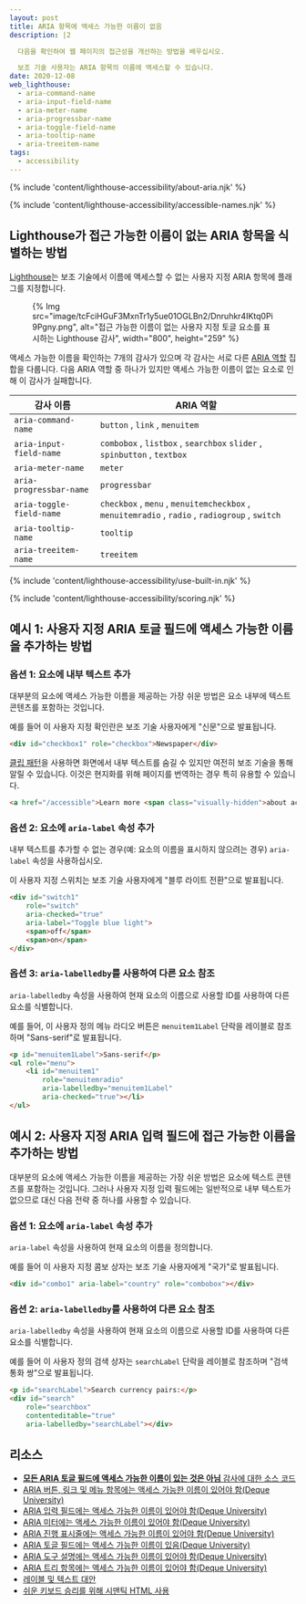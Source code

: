 ```yaml
---
layout: post
title: ARIA 항목에 액세스 가능한 이름이 없음
description: |2

  다음을 확인하여 웹 페이지의 접근성을 개선하는 방법을 배우십시오.

  보조 기술 사용자는 ARIA 항목의 이름에 액세스할 수 있습니다.
date: 2020-12-08
web_lighthouse:
  - aria-command-name
  - aria-input-field-name
  - aria-meter-name
  - aria-progressbar-name
  - aria-toggle-field-name
  - aria-tooltip-name
  - aria-treeitem-name
tags:
  - accessibility
---
```


{% include 'content/lighthouse-accessibility/about-aria.njk' %}

{% include 'content/lighthouse-accessibility/accessible-names.njk' %}

## Lighthouse가 접근 가능한 이름이 없는 ARIA 항목을 식별하는 방법

[Lighthouse](https://developers.google.com/web/tools/lighthouse/)는 보조 기술에서 이름에 액세스할 수 없는 사용자 지정 ARIA 항목에 플래그를 지정합니다.

<figure>{% Img src="image/tcFciHGuF3MxnTr1y5ue01OGLBn2/Dnruhkr4IKtq0Pi9Pgny.png", alt="접근 가능한 이름이 없는 사용자 지정 토글 요소를 표시하는 Lighthouse 감사", width="800", height="259" %}</figure>

액세스 가능한 이름을 확인하는 7개의 감사가 있으며 각 감사는 서로 다른 [ARIA 역할](https://www.w3.org/TR/wai-aria-practices-1.1/#aria_ex) 집합을 다룹니다. 다음 ARIA 역할 중 하나가 있지만 액세스 가능한 이름이 없는 요소로 인해 이 감사가 실패합니다.

감사 이름 | ARIA 역할
--- | ---
`aria-command-name` | `button` , `link` , `menuitem`
`aria-input-field-name` | `combobox` , `listbox` , `searchbox` `slider` , `spinbutton` , `textbox`
`aria-meter-name` | `meter`
`aria-progressbar-name` | `progressbar`
`aria-toggle-field-name` | `checkbox` , `menu` , `menuitemcheckbox` , `menuitemradio` , `radio` , `radiogroup` , `switch`
`aria-tooltip-name` | `tooltip`
`aria-treeitem-name` | `treeitem`

{% include 'content/lighthouse-accessibility/use-built-in.njk' %}

{% include 'content/lighthouse-accessibility/scoring.njk' %}

## 예시 1: 사용자 지정 ARIA 토글 필드에 액세스 가능한 이름을 추가하는 방법

### 옵션 1: 요소에 내부 텍스트 추가

대부분의 요소에 액세스 가능한 이름을 제공하는 가장 쉬운 방법은 요소 내부에 텍스트 콘텐츠를 포함하는 것입니다.

예를 들어 이 사용자 지정 확인란은 보조 기술 사용자에게 "신문"으로 발표됩니다.

```html
<div id="checkbox1" role="checkbox">Newspaper</div>
```

[클립 패턴](https://www.a11yproject.com/posts/2013-01-11-how-to-hide-content/)을 사용하면 화면에서 내부 텍스트를 숨길 수 있지만 여전히 보조 기술을 통해 알릴 수 있습니다. 이것은 현지화를 위해 페이지를 번역하는 경우 특히 유용할 수 있습니다.

```html
<a href="/accessible">Learn more <span class="visually-hidden">about accessibility on web.dev</span></a>
```

### 옵션 2: 요소에 `aria-label` 속성 추가

내부 텍스트를 추가할 수 없는 경우(예: 요소의 이름을 표시하지 않으려는 경우) `aria-label` 속성을 사용하십시오.

이 사용자 지정 스위치는 보조 기술 사용자에게 "블루 라이트 전환"으로 발표됩니다.

```html
<div id="switch1"
    role="switch"
    aria-checked="true"
    aria-label="Toggle blue light">
    <span>off</span>
    <span>on</span>
</div>
```

### 옵션 3: `aria-labelledby`를 사용하여 다른 요소 참조

`aria-labelledby` 속성을 사용하여 현재 요소의 이름으로 사용할 ID를 사용하여 다른 요소를 식별합니다.

예를 들어, 이 사용자 정의 메뉴 라디오 버튼은 `menuitem1Label` 단락을 레이블로 참조하며 "Sans-serif"로 발표됩니다.

```html
<p id="menuitem1Label">Sans-serif</p>
<ul role="menu">
    <li id="menuitem1"
        role="menuitemradio"
        aria-labelledby="menuitem1Label"
        aria-checked="true"></li>
</ul>
```

## 예시 2: 사용자 지정 ARIA 입력 필드에 접근 가능한 이름을 추가하는 방법

대부분의 요소에 액세스 가능한 이름을 제공하는 가장 쉬운 방법은 요소에 텍스트 콘텐츠를 포함하는 것입니다. 그러나 사용자 지정 입력 필드에는 일반적으로 내부 텍스트가 없으므로 대신 다음 전략 중 하나를 사용할 수 있습니다.

### 옵션 1: 요소에 `aria-label` 속성 추가

`aria-label` 속성을 사용하여 현재 요소의 이름을 정의합니다.

예를 들어 이 사용자 지정 콤보 상자는 보조 기술 사용자에게 "국가"로 발표됩니다.

```html
<div id="combo1" aria-label="country" role="combobox"></div>
```

### 옵션 2: `aria-labelledby`를 사용하여 다른 요소 참조

`aria-labelledby` 속성을 사용하여 현재 요소의 이름으로 사용할 ID를 사용하여 다른 요소를 식별합니다.

예를 들어 이 사용자 정의 검색 상자는 `searchLabel` 단락을 레이블로 참조하며 "검색 통화 쌍"으로 발표됩니다.

```html
<p id="searchLabel">Search currency pairs:</p>
<div id="search"
    role="searchbox"
    contenteditable="true"
    aria-labelledby="searchLabel"></div>
```

## 리소스

- [**모든 ARIA 토글 필드에 액세스 가능한 이름이 있는 것은 아님** 감사에 대한 소스 코드](https://github.com/GoogleChrome/lighthouse/blob/master/lighthouse-core/audits/accessibility/aria-toggle-field-name.js)
- [ARIA 버튼, 링크 및 메뉴 항목에는 액세스 가능한 이름이 있어야 함(Deque University)](https://dequeuniversity.com/rules/axe/4.1/aria-command-name)
- [ARIA 입력 필드에는 액세스 가능한 이름이 있어야 함(Deque University)](https://dequeuniversity.com/rules/axe/4.1/aria-input-field-name)
- [ARIA 미터에는 액세스 가능한 이름이 있어야 함(Deque University)](https://dequeuniversity.com/rules/axe/4.1/aria-meter-name)
- [ARIA 진행 표시줄에는 액세스 가능한 이름이 있어야 함(Deque University)](https://dequeuniversity.com/rules/axe/4.1/aria-progressbar-name)
- [ARIA 토글 필드에는 액세스 가능한 이름이 있음(Deque University)](https://dequeuniversity.com/rules/axe/4.1/aria-toggle-field-label)
- [ARIA 도구 설명에는 액세스 가능한 이름이 있어야 함(Deque University)](https://dequeuniversity.com/rules/axe/4.1/aria-tooltip-name)
- [ARIA 트리 항목에는 액세스 가능한 이름이 있어야 함(Deque University)](https://dequeuniversity.com/rules/axe/4.1/aria-treeitem-name)
- [레이블 및 텍스트 대안](/labels-and-text-alternatives)
- [쉬운 키보드 승리를 위해 시맨틱 HTML 사용](/use-semantic-html)
